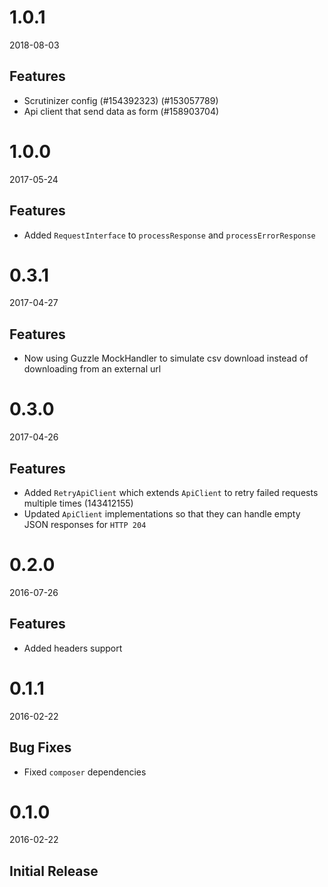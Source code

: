 # 1.0.1
2018-08-03
## Features
- Scrutinizer config (#154392323) (#153057789)
- Api client that send data as form (#158903704)

# 1.0.0
2017-05-24

## Features
- Added `RequestInterface` to `processResponse` and `processErrorResponse`

# 0.3.1
2017-04-27

## Features
- Now using Guzzle MockHandler to simulate csv download instead of downloading from an external url

# 0.3.0
2017-04-26

## Features
- Added `RetryApiClient` which extends `ApiClient` to retry failed requests multiple times (143412155)
- Updated `ApiClient` implementations so that they can handle empty JSON responses for `HTTP 204`

# 0.2.0
2016-07-26

## Features
- Added headers support

# 0.1.1
2016-02-22

## Bug Fixes
- Fixed `composer` dependencies

# 0.1.0
2016-02-22

## Initial Release
